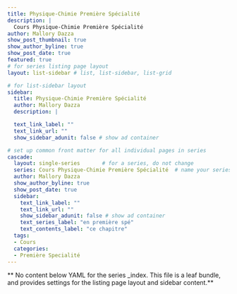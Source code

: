 ```yaml
---
title: Physique-Chimie Première Spécialité
description: |
  Cours Physique-Chimie Première Spécialité
author: Mallory Dazza
show_post_thumbnail: true
show_author_byline: true
show_post_date: true
featured: true
# for series listing page layout
layout: list-sidebar # list, list-sidebar, list-grid

# for list-sidebar layout
sidebar: 
  title: Physique-Chimie Première Spécialité
  author: Mallory Dazza
  description: |

  text_link_label: ""
  text_link_url: ""
  show_sidebar_adunit: false # show ad container

# set up common front matter for all individual pages in series
cascade:
  layout: single-series       # for a series, do not change
  series: Cours Physique-Chimie Première Spécialité  # name your series
  author: Mallory Dazza
  show_author_byline: true
  show_post_date: true
  sidebar:
    text_link_label: ""
    text_link_url: ""
    show_sidebar_adunit: false # show ad container
    text_series_label: "en première spé" 
    text_contents_label: "ce chapitre" 
  tags:
  - Cours
  categories:
  - Première Specialité
---
```


** No content below YAML for the series _index. This file is a leaf bundle, and provides settings for the listing page layout and sidebar content.**
